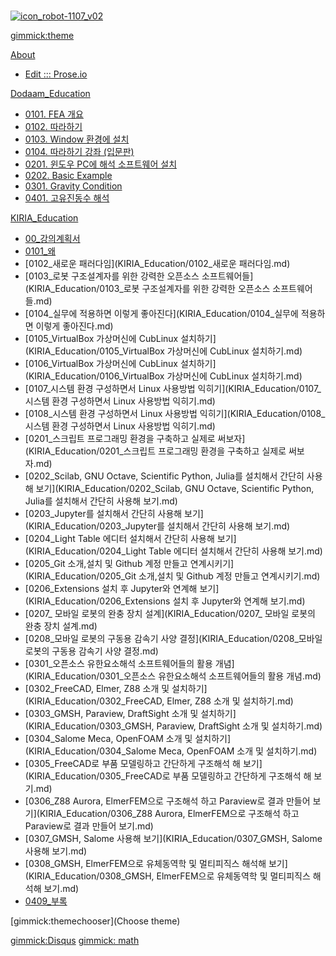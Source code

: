 <!--
  -- Name of your wiki
  -- Do NOT remove the leading `#` character.
  -->

#
[![icon_robot-1107_v02](https://cloud.githubusercontent.com/assets/12775748/11586554/45bf4fd6-9ab7-11e5-91af-481ada800b23.png)](http://dymaxionkim.github.io)

<!--
  -- Default theme
  -- (Read: http://dynalon.github.io/mdwiki/#!customizing.md#Theme_chooser)
  -->
[gimmick:theme](bootstrap)


<!--
  -- Navigation
  -- (Read: http://dynalon.github.io/mdwiki/#!quickstart.md#Adding_a_navigation)
  -->


<!-- A more complex navigation example: ---------------------------------------- -->

[About]()

  * [Edit ::: Prose.io](http://prose.io)

[Dodaam_Education]()

  * [0101. FEA 개요](Dodaam_Education/0101.md)
  * [0102. 따라하기](Dodaam_Education/0102.md)
  * [0103. Window 환경에 설치](Dodaam_Education/0103.md)
  * [0104. 따라하기 강좌 (입문판)](Dodaam_Education/0104.md)
  * [0201. 윈도우 PC에 해석 소프트웨어 설치](Dodaam_Education/0201_Install.md)
  * [0202. Basic Example](Dodaam_Education/0202_Example.md)
  * [0301. Gravity Condition](Dodaam_Education/0301_Gravity.md)
  * [0401. 고유진동수 해석](Dodaam_Education/0401_Eigenmode.md)

[KIRIA_Education]()

  * [00_강의계획서](KIRIA_Education/00_강의계획서.md)
  * [0101_왜](KIRIA_Education/0101_왜.md)
  * [0102_새로운 패러다임](KIRIA_Education/0102_새로운 패러다임.md)
  * [0103_로봇 구조설계자를 위한 강력한 오픈소스 소프트웨어들](KIRIA_Education/0103_로봇 구조설계자를 위한 강력한 오픈소스 소프트웨어들.md)
  * [0104_실무에 적용하면 이렇게 좋아진다](KIRIA_Education/0104_실무에 적용하면 이렇게 좋아진다.md)
  * [0105_VirtualBox 가상머신에 CubLinux 설치하기](KIRIA_Education/0105_VirtualBox 가상머신에 CubLinux 설치하기.md)
  * [0106_VirtualBox 가상머신에 CubLinux 설치하기](KIRIA_Education/0106_VirtualBox 가상머신에 CubLinux 설치하기.md)
  * [0107_시스템 환경 구성하면서 Linux 사용방법 익히기](KIRIA_Education/0107_시스템 환경 구성하면서 Linux 사용방법 익히기.md)
  * [0108_시스템 환경 구성하면서 Linux 사용방법 익히기](KIRIA_Education/0108_시스템 환경 구성하면서 Linux 사용방법 익히기.md)
  * [0201_스크립트 프로그래밍 환경을 구축하고 실제로 써보자](KIRIA_Education/0201_스크립트 프로그래밍 환경을 구축하고 실제로 써보자.md)
  * [0202_Scilab, GNU Octave, Scientific Python, Julia를 설치해서 간단히 사용해 보기](KIRIA_Education/0202_Scilab, GNU Octave, Scientific Python, Julia를 설치해서 간단히 사용해 보기.md)
  * [0203_Jupyter를 설치해서 간단히 사용해 보기](KIRIA_Education/0203_Jupyter를 설치해서 간단히 사용해 보기.md)
  * [0204_Light Table 에디터 설치해서 간단히 사용해 보기](KIRIA_Education/0204_Light Table 에디터 설치해서 간단히 사용해 보기.md)
  * [0205_Git 소개,설치 및 Github 계정 만들고 연계시키기](KIRIA_Education/0205_Git 소개,설치 및 Github 계정 만들고 연계시키기.md)
  * [0206_Extensions 설치 후 Jupyter와 연계해 보기](KIRIA_Education/0206_Extensions 설치 후 Jupyter와 연계해 보기.md)
  * [0207_ 모바일 로봇의 완충 장치 설계](KIRIA_Education/0207_ 모바일 로봇의 완충 장치 설계.md)
  * [0208_모바일 로봇의 구동용 감속기 사양 결정](KIRIA_Education/0208_모바일 로봇의 구동용 감속기 사양 결정.md)
  * [0301_오픈소스 유한요소해석 소프트웨어들의 활용 개념](KIRIA_Education/0301_오픈소스 유한요소해석 소프트웨어들의 활용 개념.md)
  * [0302_FreeCAD, Elmer, Z88 소개 및 설치하기](KIRIA_Education/0302_FreeCAD, Elmer, Z88 소개 및 설치하기.md)
  * [0303_GMSH, Paraview, DraftSight 소개 및 설치하기](KIRIA_Education/0303_GMSH, Paraview, DraftSight 소개 및 설치하기.md)
  * [0304_Salome Meca, OpenFOAM 소개 및 설치하기](KIRIA_Education/0304_Salome Meca, OpenFOAM 소개 및 설치하기.md)
  * [0305_FreeCAD로 부품 모델링하고 간단하게 구조해석 해 보기](KIRIA_Education/0305_FreeCAD로 부품 모델링하고 간단하게 구조해석 해 보기.md)
  * [0306_Z88 Aurora, ElmerFEM으로 구조해석 하고 Paraview로 결과 만들어 보기](KIRIA_Education/0306_Z88 Aurora, ElmerFEM으로 구조해석 하고 Paraview로 결과 만들어 보기.md)
  * [0307_GMSH, Salome 사용해 보기](KIRIA_Education/0307_GMSH, Salome 사용해 보기.md)
  * [0308_GMSH, ElmerFEM으로 유체동역학 및 멀티피직스 해석해 보기](KIRIA_Education/0308_GMSH, ElmerFEM으로 유체동역학 및 멀티피직스 해석해 보기.md)
  * [0409_부록](KIRIA_Education/0409_부록.md)





<!--
  -- Let the user choose a theme
  -- (Read: http://dynalon.github.io/mdwiki/#!quickstart.md#Adding_a_navigation)
-->
[gimmick:themechooser](Choose theme)



<!-- ---------------------------------------------------------------------------- -->

<!--
  -- Change the Language
  -- Could be useful when there's more than one language wiki.
-->
<!--
[Change the Language]()

  * [English (United States)](/en_US/)
  * [English (United Kingdom)](/en_GB/)
  * [Italian](/it/)
-->

[gimmick:Disqus](dymaxionkim)
[gimmick: math]()

